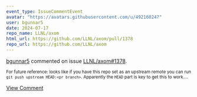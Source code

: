 ```yaml
---
event_type: IssueCommentEvent
avatar: "https://avatars.githubusercontent.com/u/49216024?"
user: bgunnar5
date: 2024-07-17
repo_name: LLNL/axom
html_url: https://github.com/LLNL/axom/pull/1378
repo_url: https://github.com/LLNL/axom
---
```


<a href='https://github.com/bgunnar5' target='_blank'>bgunnar5</a> commented on issue <a href='https://github.com/LLNL/axom/pull/1378' target='_blank'>LLNL/axom#1378</a>.

<small>For future reference: looks like if you have this repo set as an upstream remote you can run `git push upstream HEAD:<pr branch>`. Apparently the `HEAD` part is key to get this to work....</small>

<a href='https://github.com/LLNL/axom/pull/1378' target='_blank'>View Comment</a>